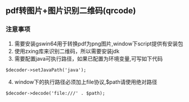 ## pdf转图片+图片识别二维码(qrcode)

### 注意事项
1. 需要安装gswin64用于转换pdf为png图片,window下script提供有安装包
2. 使用zxing库来识别二维码，所以需要安装jdk
3. 需要配置java可执行路径，如果已配置为环境变量,可写如下代码
```
$decoder->setJavaPath('java');
```
4. window下的执行路径必须加上file协议,$path请使用绝对路径
```
$decoder->decode('file:///' . $path);
```